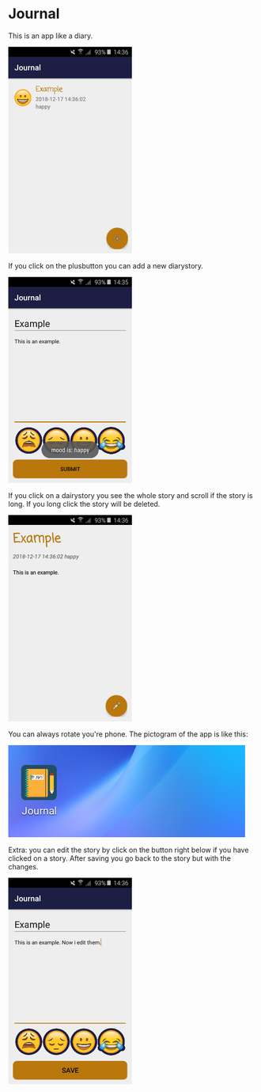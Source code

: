 # Journal

This is an app like a diary.

<img src="https://github.com/DoorDool/Journal/blob/master/app/src/main/res/drawable/mainlayout.png" width="250">

If you click on the plusbutton you can add a new diarystory.

<img src="https://github.com/DoorDool/Journal/blob/master/app/src/main/res/drawable/inputlayout.png" width="250">

If you click on a dairystory you see the whole story and scroll if the story is long.
If you long click the story will be deleted.

<img src="https://github.com/DoorDool/Journal/blob/master/app/src/main/res/drawable/detaillayout.png" width="250">

You can always rotate you're phone.
The pictogram of the app is like this:

![picto](app/src/main/res/drawable/picto.png)

Extra: you can edit the story by click on the button right below if you have clicked on a story. After saving you go back to the story but with the changes. 

<img src="https://github.com/DoorDool/Journal/blob/master/app/src/main/res/drawable/editlayout.png" width="250">
